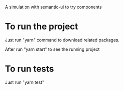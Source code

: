A simulation with semantic-ui to try components

# To run the project

Just run "yarn" command to download related packages.

After run "yarn start" to see the running project

# To run tests

Just run "yarn test"
